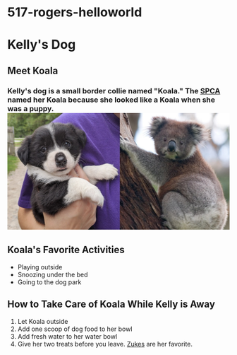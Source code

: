 # 517-rogers-helloworld
 
# Kelly's Dog

## Meet Koala
### Kelly's dog is a small border collie named "Koala." The [SPCA](https://spcawake.org) named her Koala because she looked like a Koala when she was a puppy. ![Here is the first picture of her ever taken](images/Koala%20SPCA.jpg)

## Koala's Favorite Activities
* Playing outside
* Snoozing under the bed
* Going to the dog park

## How to Take Care of Koala While Kelly is Away
1. Let Koala outside
2. Add one scoop of dog food to her bowl
3. Add fresh water to her water bowl
4. Give her two treats before you leave. [Zukes](https://www.zukes.com/?gad_source=1&gbraid=0AAAAApGx0qu3E-9GMYK3QHqJ5PcNrxDP4&gclid=CjwKCAjwodC2BhAHEiwAE67hJFdfBoVdYNNlzRNwvoOZfkqvyWvhAn6WK80LQsugKDuuafhZo1p-rRoCxVAQAvD_BwE&gclsrc=aw.ds) are her favorite.